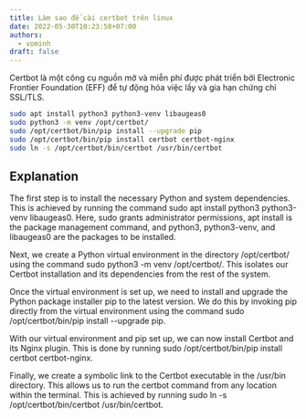 ```yaml
---
title: Làm sao để cài certbot trên linux
date: 2022-05-30T10:23:58+07:00
authors:
  - vominh
draft: false
---
```


Certbot là một công cụ nguồn mở và miễn phí được phát triển bởi Electronic Frontier Foundation (EFF) để tự động hóa việc lấy và gia hạn chứng chỉ SSL/TLS.


```bash
sudo apt install python3 python3-venv libaugeas0
sudo python3 -m venv /opt/certbot/
sudo /opt/certbot/bin/pip install --upgrade pip
sudo /opt/certbot/bin/pip install certbot certbot-nginx
sudo ln -s /opt/certbot/bin/certbot /usr/bin/certbot
```

## Explanation

The first step is to install the necessary Python and system dependencies. This is achieved by running the command sudo apt install python3 python3-venv libaugeas0. Here, sudo grants administrator permissions, apt install is the package management command, and python3, python3-venv, and libaugeas0 are the packages to be installed.

Next, we create a Python virtual environment in the directory /opt/certbot/ using the command sudo python3 -m venv /opt/certbot/. This isolates our Certbot installation and its dependencies from the rest of the system.

Once the virtual environment is set up, we need to install and upgrade the Python package installer pip to the latest version. We do this by invoking pip directly from the virtual environment using the command sudo /opt/certbot/bin/pip install --upgrade pip.

With our virtual environment and pip set up, we can now install Certbot and its Nginx plugin. This is done by running sudo /opt/certbot/bin/pip install certbot certbot-nginx.

Finally, we create a symbolic link to the Certbot executable in the /usr/bin directory. This allows us to run the certbot command from any location within the terminal. This is achieved by running sudo ln -s /opt/certbot/bin/certbot /usr/bin/certbot.
